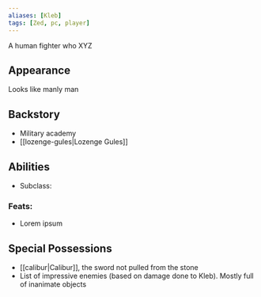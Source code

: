 ```yaml
---
aliases: [Kleb]
tags: [Zed, pc, player]
---
```

A human fighter who XYZ

## Appearance
Looks like manly man

## Backstory
- Military academy
- [[lozenge-gules|Lozenge Gules]]

## Abilities
- Subclass: 
### Feats:
- Lorem ipsum

## Special Possessions
- [[calibur|Calibur]], the sword not pulled from the stone
- List of impressive enemies (based on damage done to Kleb). Mostly full of inanimate objects